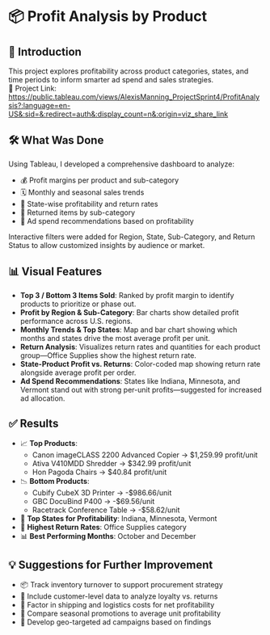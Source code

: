 # 📦 Profit Analysis by Product

## 📌 Introduction  
This project explores profitability across product categories, states, and time periods to inform smarter ad spend and sales strategies.  
🔗 Project Link: https://public.tableau.com/views/AlexisManning_ProjectSprint4/ProfitAnalysis?:language=en-US&:sid=&:redirect=auth&:display_count=n&:origin=viz_share_link

## 🛠️ What Was Done  
Using Tableau, I developed a comprehensive dashboard to analyze:
- 💰 Profit margins per product and sub-category
- 🗓️ Monthly and seasonal sales trends
- 📍 State-wise profitability and return rates
- 🔄 Returned items by sub-category
- 🎯 Ad spend recommendations based on profitability

Interactive filters were added for Region, State, Sub-Category, and Return Status to allow customized insights by audience or market.

## 📊 Visual Features  
- **Top 3 / Bottom 3 Items Sold**: Ranked by profit margin to identify products to prioritize or phase out.
- **Profit by Region & Sub-Category**: Bar charts show detailed profit performance across U.S. regions.
- **Monthly Trends & Top States**: Map and bar chart showing which months and states drive the most average profit per unit.
- **Return Analysis**: Visualizes return rates and quantities for each product group—Office Supplies show the highest return rate.
- **State-Product Profit vs. Returns**: Color-coded map showing return rate alongside average profit per order.
- **Ad Spend Recommendations**: States like Indiana, Minnesota, and Vermont stand out with strong per-unit profits—suggested for increased ad allocation.

## ✅ Results  
- 📈 **Top Products**:
  - Canon imageCLASS 2200 Advanced Copier → $1,259.99 profit/unit  
  - Ativa V410MDD Shredder → $342.99 profit/unit  
  - Hon Pagoda Chairs → $40.84 profit/unit
- 📉 **Bottom Products**:
  - Cubify CubeX 3D Printer → -$986.66/unit  
  - GBC DocuBind P400 → -$69.56/unit  
  - Racetrack Conference Table → -$58.62/unit
- 🏅 **Top States for Profitability**: Indiana, Minnesota, Vermont
- 🔁 **Highest Return Rates**: Office Supplies category
- 📊 **Best Performing Months**: October and December

## 💡 Suggestions for Further Improvement  
- 📦 Track inventory turnover to support procurement strategy
- 👤 Include customer-level data to analyze loyalty vs. returns
- 🧾 Factor in shipping and logistics costs for net profitability
- 📅 Compare seasonal promotions to average unit profitability
- 📍 Develop geo-targeted ad campaigns based on findings

